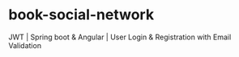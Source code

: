 # book-social-network
JWT | Spring boot &amp; Angular | User Login &amp; Registration with Email Validation
